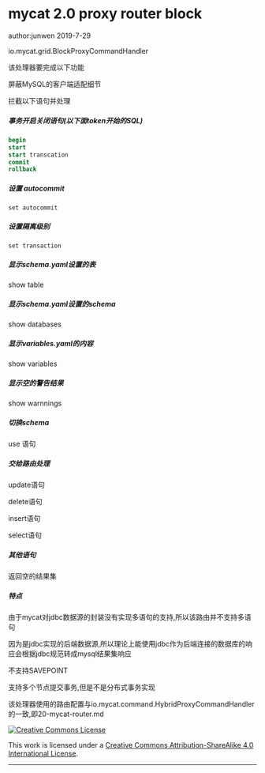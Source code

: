 # mycat 2.0 proxy router block

author:junwen 2019-7-29

io.mycat.grid.BlockProxyCommandHandler



该处理器要完成以下功能

屏蔽MySQL的客户端适配细节

拦截以下语句并处理

##### 事务开启关闭语句(以下面token开始的SQL)

```sql
begin
start
start transcation 
commit
rollback
```

##### 设置 autocommit

`set autocommit`



##### 设置隔离级别

`set transaction`



##### 显示schema.yaml设置的表

show table 



##### 显示schema.yaml设置的schema

show databases



##### 显示variables.yaml的内容

show variables 



##### 显示空的警告结果

show warnnings



##### 切换schema

use 语句



##### 交给路由处理

update语句

delete语句

insert语句

select语句



##### 其他语句

返回空的结果集



##### 特点

由于mycat对jdbc数据源的封装没有实现多语句的支持,所以该路由并不支持多语句

因为是jdbc实现的后端数据源,所以理论上能使用jdbc作为后端连接的数据库的响应会根据jdbc规范转成mysql结果集响应

不支持SAVEPOINT 

支持多个节点提交事务,但是不是分布式事务实现

该处理器使用的路由配置与io.mycat.command.HybridProxyCommandHandler的一致,即20-mycat-router.md

[![Creative Commons License](https://i.creativecommons.org/l/by-sa/4.0/88x31.png)](http://creativecommons.org/licenses/by-sa/4.0/)

This work is licensed under a [Creative Commons Attribution-ShareAlike 4.0 International License](http://creativecommons.org/licenses/by-sa/4.0/).

------

